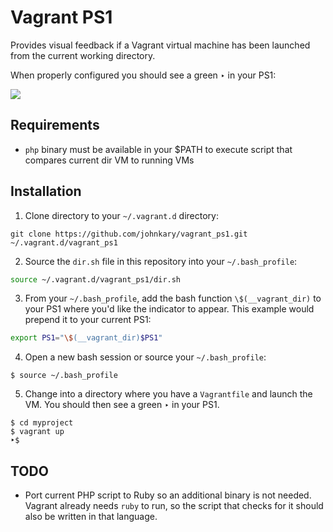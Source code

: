 # Vagrant PS1

Provides visual feedback if a Vagrant virtual machine has been launched from
the current working directory.

When properly configured you should see a green ‣ in your PS1:

![](http://img16.imageshack.us/img16/6660/vagrantps1.png)

## Requirements

* `php` binary must be available in your $PATH to execute script that
  compares current dir VM to running VMs

## Installation

1. Clone directory to your `~/.vagrant.d` directory:
```
git clone https://github.com/johnkary/vagrant_ps1.git ~/.vagrant.d/vagrant_ps1
```

2. Source the `dir.sh` file in this repository into your `~/.bash_profile`:
```bash
source ~/.vagrant.d/vagrant_ps1/dir.sh
```

3. From your `~/.bash_profile`, add the bash function `\$(__vagrant_dir)` to
  your PS1 where you'd like the indicator to appear. This example would prepend
  it to your current PS1:
```bash
export PS1="\$(__vagrant_dir)$PS1"
```

4. Open a new bash session or source your `~/.bash_profile`:
```
$ source ~/.bash_profile
```

5. Change into a directory where you have a `Vagrantfile` and launch the
   VM. You should then see a green ‣ in your PS1.
```
$ cd myproject
$ vagrant up
‣$
```

## TODO

* Port current PHP script to Ruby so an additional binary is not needed.
  Vagrant already needs `ruby` to run, so the script that checks for it
  should also be written in that language.
